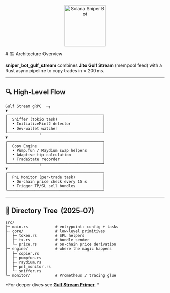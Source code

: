 
<!-- banner line keeps SEO consistent -->
<!-- generated 2025‑07‑18 -->
<p align="center">
  <img src="../assets/banner.svg" height="130" alt="Solana Sniper Bot">
</p>
# 🏗 Architecture Overview

**sniper_bot_gulf_stream** combines **Jito Gulf Stream** (mempool feed)
with a Rust async pipeline to copy trades in < 200 ms.

---

## 🔍 High‑Level Flow

```text
Gulf Stream gRPC  ─┐
▼
┌──────────────────────────────────────────┐
│  Sniffer (tokio task)                    │
│  • InitializeMint2 detector              │
│  • Dev‑wallet watcher                    │
└──────────────┬───────────────────────────┘
▼
┌──────────────────────────────────────────┐
│  Copy Engine                             │
│  • Pump.fun / Raydium swap helpers       │
│  • Adaptive tip calculation              │
│  • TradeState recorder                   │
└──────────────┬───────────────────────────┘
▼
┌──────────────────────────────────────────┐
│  PnL Monitor (per‑trade task)            │
│  • On‑chain price check every 15 s       │
│  • Trigger TP/SL sell bundles            │
└──────────────────────────────────────────┘
````

---

## 📁 Directory Tree  (2025‑07)

```text
src/
├─ main.rs            # entrypoint: config + tasks
├─ core/              # low‑level primitives
│  ├─ token.rs        # SPL helpers
│  ├─ tx.rs           # bundle sender
│  └─ price.rs        # on‑chain price derivation
├─ engine/            # where the magic happens
│  ├─ copier.rs
│  ├─ pumpfun.rs
│  ├─ raydium.rs
│  ├─ pnl_monitor.rs
│  └─ sniffer.rs
└─ monitor/           # Prometheus / tracing glue
```

*For deeper dives see **[Gulf Stream Primer](gulf-stream.md)**. *

````
